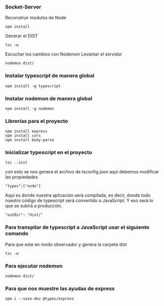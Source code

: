 ### Socket-Server
Reconstruir modulos de Node
```
npm install
```
Generar el DIST
```
tsc -w
```
Escuchar los cambios con Nodemon
Levantar el servidor
```
nodemon dist/
```


### Instalar typescript de manera global
```
npm install -g typescript
```
### Instalar nodemon de manera global
```
npm install -g nodemon
```
### Librerías para el proyecto
```
npm install express
npm install cors
npm install body-parse
```
### Inicializar typescript en el proyecto
```
tsc --init
```
con esto se nos genera el archivo de tsconfig.json
aquí debemos modificar las propiedades 
```
"types":["node"]
```
Aquí es donde nuestra aplicación será compilada,
es decir, donde todo nuestro código de typescript será
convertido a JavaScript. Y eso será lo que se subirá a 
producción.
```
"outDir": "dist/"
```
### Para transpilar de typescript a JavaScript usar el siguiente comando
Para que este en modo observador y genera la carpeta dist
```
tsc -w 
```
### Para ejecutar nodemon
```
nodemon dist/
```
### Para que nos muestre las ayudas de express
```
npm i --save-dev @types/express
```